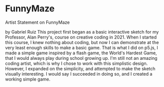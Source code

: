 # FunnyMaze
Artist Statement on FunnyMaze

by Gabriel Ruiz
  This project first began as a basic interactive sketch for my Professor, Alan Perry's, course on creative coding in 2021. When I started this course, I knew nothing about 
  coding, but now I can demonstrate at the very least enough skills to make a basic game. That is what I did on p5.js, I made a simple game inspired by a flash game, 
  the World's Hardest Game, that I would always play during school growing up. I'm still not an amazing coding artist, which is why I chose to work with this simplistic design. 
  However, I expanded on the simplicity, and attempted to make the sketch visually interesting. I would say I succeeded in doing so, and I created a working simple game.
